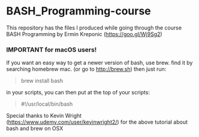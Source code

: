 # BASH_Programming-course
This repository has the files I produced while going through the course BASH Programming by Ermin Kreponic (https://goo.gl/Wj9Sg2)

### IMPORTANT for macOS users!
  If you want an easy way to get a newer version of bash, use brew. find it by searching homebrew mac. (or go to http://brew.sh)
then just run:
>brew install bash

in your scripts, you can then put at the top of your scripts:

>#!/usr/local/bin/bash

Special thanks to Kevin Wright (https://www.udemy.com/user/kevinwright2/) for the above tutorial about bash and brew on OSX 
